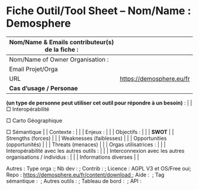 Fiche Outil/Tool Sheet – Nom/Name : Demosphere
==============================================

| Nom/Name & Emails contributeur(s) de la fiche :                               |                          |
|-------------------------------------------------------------------------------|--------------------------|
| Nom/Name of Owner Organisation :                                              |                          |
| Email Projet/Orga                                                             |                          |
| URL                                                                           | https://demosphere.eu/fr |
| **Cas d’usage / Personae**                                                    
                                                                                
 **(un type de personne peut utiliser cet outil pour répondre à un besoin)** :  |
| □ Interopérabilité                                                            
                                                                                
 □ Carto Géographique                                                           
                                                                                
 □ Sémantique                                                                   |
| Contexte :                                                                    |                          |
| Enjeux :                                                                      |                          |
| Objectifs :                                                                   |                          |
| **SWOT**                                                                      |
| Strengths (forces)                                                            |                          |
| Weaknesses (faiblesses)                                                       |                          |
| Opportunities (opportunités)                                                  |                          |
| Threats (menaces)                                                             |                          |
| Orgas utilisatrices :                                                         |                          |
| Interopérabilité avec les autres outils :                                     |                          |
| Interconnexion avec les autres organisations / individus :                    |                          |
| Informations diverses                                                         |                          |

Autres : Type orga :; Nb dev : ; Contrib : ; Licence : AGPL V3 et OS/Free oui; Repo : https://demosphere.eu/fr/content/download ; Aide :  ; Tag sémantique :  ; Autres outils : ; Tableau de bord :  ; API :
